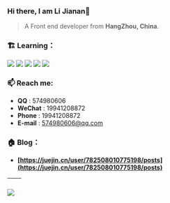 ### Hi there, I am Li Jianan👋

> A Front end developer from **HangZhou, China**.

### 🏗️ Learning：

<code><img src="https://img.shields.io/badge/typescript-%23007ACC.svg?style=for-the-badge&logo=typescript&logoColor=white"/></code>
<code><img src="https://img.shields.io/badge/react-%2320232a.svg?style=for-the-badge&logo=react&logoColor=%2361DAFB"/></code>
<code><img src="https://img.shields.io/badge/node.js-6DA55F?style=for-the-badge&logo=node.js&logoColor=white"/></code>
<code><img src="https://img.shields.io/badge/nestjs-%23E0234E.svg?style=for-the-badge&logo=nestjs&logoColor=white"/></code>
<code><img src="https://img.shields.io/badge/vuejs-%2335495e.svg?style=for-the-badge&logo=vuedotjs&logoColor=%234FC08D"/></code>

### 📫 Reach me:
  - **QQ** : 574980606
  - **WeChat** : 19941208872
  - **Phone** : 19941208872
  - **E-mail** : 574980606@qq.com

### 🏠 Blog：
  - **[https://juejin.cn/user/782508010775198/posts](https://juejin.cn/user/782508010775198/posts)**

|<img align="center" src="https://github-readme-stats.vercel.app/api?username=li-jia-nan&show_icons=true&theme=buefy&hide_border=true" alt="" />|<img align="center" src="https://github-readme-stats.vercel.app/api/top-langs/?username=li-jia-nan&layout=compact&theme=buefy&hide_border=true" alt="" />
| - | - |

![](https://activity-graph.herokuapp.com/graph?username=li-jia-nan&theme=redical)
